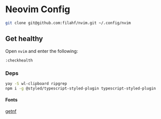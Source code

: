 # Neovim Config

```sh
git clone git@github.com:filahf/nvim.git ~/.config/nvim
```

## Get healthy

Open `nvim` and enter the following:

```
:checkhealth
```

### Deps

```sh
yay -S wl-clipboard ripgrep
npm i -g @styled/typescript-styled-plugin typescript-styled-plugin

```

#### Fonts

[getnf](https://github.com/ronniedroid/getnf)
